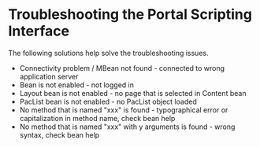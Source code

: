 # Troubleshooting the Portal Scripting Interface

The following solutions help solve the troubleshooting issues.

-   Connectivity problem / MBean not found - connected to wrong application server
-   Bean is not enabled - not logged in
-   Layout bean is not enabled - no page that is selected in Content bean
-   PacList bean is not enabled - no PacList object loaded
-   No method that is named "xxx" is found - typographical error or capitalization in method name, check bean help
-   No method that is named "xxx" with y arguments is found - wrong syntax, check bean help


